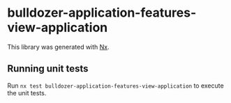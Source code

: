 # bulldozer-application-features-view-application

This library was generated with [Nx](https://nx.dev).

## Running unit tests

Run `nx test bulldozer-application-features-view-application` to execute the unit tests.
